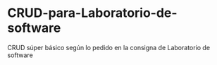 # CRUD-para-Laboratorio-de-software
CRUD súper básico según lo pedido en la consigna de Laboratorio de software
